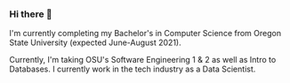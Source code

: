### Hi there 👋

I'm currently completing my Bachelor's in Computer Science from Oregon State University (expected June-August 2021).

Currently, I'm taking OSU's Software Engineering 1 & 2 as well as Intro to Databases.
I currently work in the tech industry as a Data Scientist.

<!--
**morrimeg/morrimeg** is a ✨ _special_ ✨ repository because its `README.md` (this file) appears on your GitHub profile.

Here are some ideas to get you started:

- 🔭 I’m currently working on ...
- 🌱 I’m currently learning ...
- 👯 I’m looking to collaborate on ...
- 🤔 I’m looking for help with ...
- 💬 Ask me about ...
- 📫 How to reach me: ...
- 😄 Pronouns: ...
- ⚡ Fun fact: ...
-->
